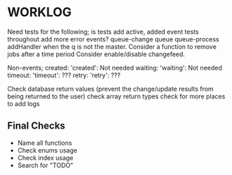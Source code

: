 # WORKLOG

Need tests for the following;
is tests
add active, added event tests throughout
add more error events?
queue-change
queue
queue-process addHandler when the q is not the master.
Consider a function to remove jobs after a time period
Consider enable/disable changefeed.

Non-events;
created: 'created': Not needed
waiting: 'waiting': Not needed
timeout: 'timeout': ???
retry: 'retry': ???



Check database return values (prevent the change/update results from being returned to the user)
check array return types
check for more places to add logs

## Final Checks

-   Name all functions
-   Check enums usage
-   Check index usage
-   Search for "TODO"
